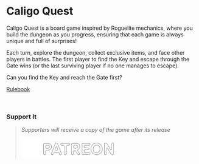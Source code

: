 # Caligo Quest

Caligo Quest is a board game inspired by Roguelite mechanics, where you build the dungeon as you progress, ensuring that each game is always unique and full of surprises!

Each turn, explore the dungeon, collect exclusive items, and face other players in battles. The first player to find the Key and escape through the Gate wins (or the last surviving player if no one manages to escape).

Can you find the Key and reach the Gate first?

[Rulebook](https://github.com/mrslima/Caligo-Quest-Game/blob/main/Rulebook.md)

<br>

### Support It
> <p><i>Supporters will receive a copy of the game after its release</i></p> <img src="https://github.com/mrslima/mrslima/blob/main/assets/patreon/PATREON_SYMBOL_1_WHITE_RGB.svg" style="width:50px"><a href="patreon.com/ZXCdanidani" target="_blank"><img src="https://github.com/mrslima/mrslima/blob/main/assets/patreon/patreon_logo.png" alt="Patreon" style="width:200px"></a>
